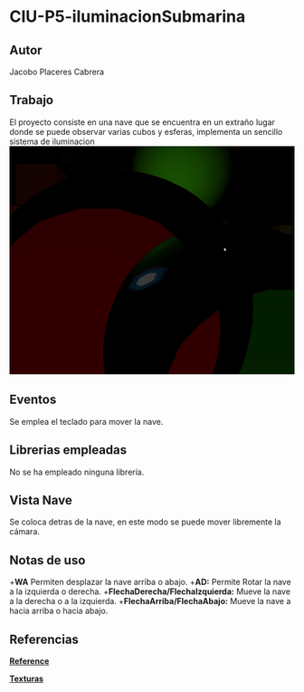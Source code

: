 # CIU-P5-iluminacionSubmarina
## Autor
Jacobo Placeres Cabrera

## Trabajo
El proyecto consiste en una nave que se encuentra en un extraño lugar donde se puede observar varias cubos y esferas, implementa un 
sencillo sistema de iluminacion
![](p.gif)

## Eventos
Se emplea el teclado para mover la nave.

## Librerias empleadas
No se ha empleado ninguna librería.

## Vista Nave
 Se coloca detras de la nave, en este modo se puede mover libremente la cámara.
 
## Notas de uso
+**WA** Permiten desplazar la nave arriba o abajo.
+**AD:** Permite Rotar la nave a la izquierda o derecha.
+**FlechaDerecha/FlechaIzquierda:** Mueve la nave a la derecha o a la izquierda.
+**FlechaArriba/FlechaAbajo:** Mueve la nave a hacia arriba o hacia abajo.

## Referencias
**[Reference](https://processing.org/reference)**

**[Texturas](https://www.solarsystemscope.com/textures/)**
